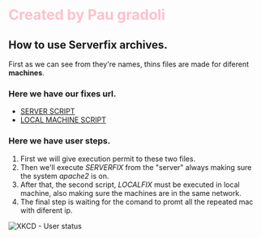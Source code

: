 # <span style="color:pink">Created by Pau gradoli</span>




## How to use Serverfix archives.

First as we can see from they're names, thins files are made for diferent **machines**.
### Here we have our fixes url.
* [SERVER SCRIPT](https://github.com/Akirachii/SOX/blob/main/AV2/SERVERFIX/SERVERFIX.sh)
* [LOCAL MACHINE SCRIPT](https://github.com/Akirachii/SOX/blob/main/AV2/SERVERFIX/LOCALFIX.sh)

### Here we have user steps.
1. First we will give execution permit to these two files.
1. Then we'll execute *SERVERFIX* from the \"server\" always making sure the system *apache2* is on.
1. After that, the second script, *LOCALFIX* must be executed in local machine, also making sure the machines are in the same network. 
1. The final step is waiting for the comand to promt all the repeated mac with diferent ip.


![XKCD - User status](https://www.racksolutions.com/news//app/uploads/AdobeStock_90603827-1024x576.jpeg) 